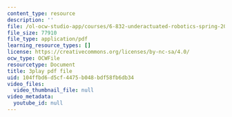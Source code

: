 ```yaml
---
content_type: resource
description: ''
file: /ol-ocw-studio-app/courses/6-832-underactuated-robotics-spring-2009/104ffbd6d5cf4475b048bdf58fb6db34_E-sOMfDVe8o.pdf
file_size: 77910
file_type: application/pdf
learning_resource_types: []
license: https://creativecommons.org/licenses/by-nc-sa/4.0/
ocw_type: OCWFile
resourcetype: Document
title: 3play pdf file
uid: 104ffbd6-d5cf-4475-b048-bdf58fb6db34
video_files:
  video_thumbnail_file: null
video_metadata:
  youtube_id: null
---
```

